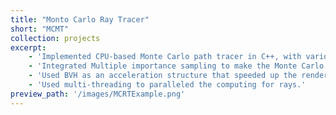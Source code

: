 ```yaml
---
title: "Monto Carlo Ray Tracer"
short: "MCMT"
collection: projects
excerpt: 
    - 'Implemented CPU-based Monte Carlo path tracer in C++, with various BSDFs(Materials), various lights.'
    - 'Integrated Multiple importance sampling to make the Monte Carlo estimator have a lower variance for a broad class of integrands.'
    - 'Used BVH as an acceleration structure that speeded up the rendering time almost 100 times.'
    - 'Used multi-threading to paralleled the computing for rays.'
preview_path: '/images/MCRTExample.png'
---
```


